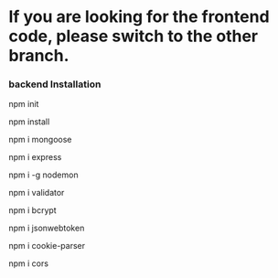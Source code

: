 # If you are looking for the frontend code, please switch to the other branch.

### backend Installation 
npm init

npm install

npm i mongoose

npm i express

npm i -g nodemon

npm i validator

npm i bcrypt

npm i jsonwebtoken

npm i cookie-parser

npm i cors
